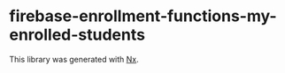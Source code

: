 # firebase-enrollment-functions-my-enrolled-students

This library was generated with [Nx](https://nx.dev).
